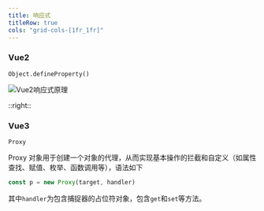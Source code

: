 ```yaml
---
title: 响应式
titleRow: true
cols: "grid-cols-[1fr_1fr]"
---
```


### Vue2

`Object.defineProperty()`

<v-click>

![Vue2响应式原理](https://v2.cn.vuejs.org/images/data.png)

</v-click>

::right::

<v-click>

### Vue3

`Proxy`

<v-click>

Proxy 对象用于创建一个对象的代理，从而实现基本操作的拦截和自定义（如属性查找、赋值、枚举、函数调用等），语法如下

```javascript twoslash
const p = new Proxy(target, handler)
```

其中`handler`为包含捕捉器的占位符对象，包含`get`和`set`等方法。

</v-click>

</v-click>

<!-- 简而言之与`Object.defineProperty()`相似的作用，但不会改变对象。需要说明的是，虽然使用了 Proxy 之后的对象表现得很像原始的对象，但是通过`===`还是可以看出区别 -->
